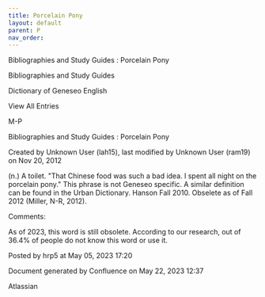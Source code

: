 ```yaml
---
title: Porcelain Pony
layout: default
parent: P
nav_order:
---
```


Bibliographies and Study Guides : Porcelain Pony

Bibliographies and Study Guides

Dictionary of Geneseo English

View All Entries

M-P

Bibliographies and Study Guides : Porcelain Pony

Created by  Unknown User (lah15), last modified by  Unknown User (ram19) on Nov 20, 2012

(n.) A toilet. &quot;That Chinese food was such a bad idea. I spent all night on the porcelain pony.&quot; This phrase is not Geneseo specific. A similar definition can be found in the Urban Dictionary. Hanson Fall 2010. Obselete as of Fall 2012 (Miller, N-R, 2012).

Comments:

As of 2023, this word is still obsolete. According to our research, out of 36.4% of people do not know this word or use it. 

Posted by hrp5 at May 05, 2023 17:20

Document generated by Confluence on May 22, 2023 12:37

Atlassian
